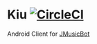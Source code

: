 # Kiu [![CircleCI](https://circleci.com/gh/BjoernPetersen/Kiu/tree/master.svg?style=svg)](https://circleci.com/gh/BjoernPetersen/Kiu/tree/master)
Android Client for [JMusicBot](https://github.com/BjoernPetersen/JMusicBot)
